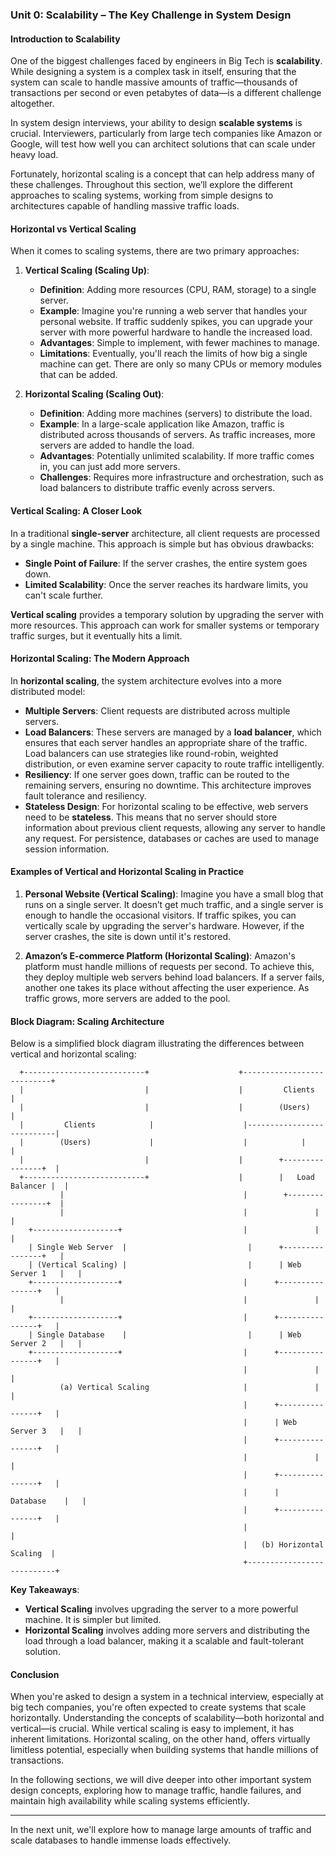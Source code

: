 ### **Unit 0: Scalability – The Key Challenge in System Design**

#### **Introduction to Scalability**
One of the biggest challenges faced by engineers in Big Tech is **scalability**. While designing a system is a complex task in itself, ensuring that the system can scale to handle massive amounts of traffic—thousands of transactions per second or even petabytes of data—is a different challenge altogether. 

In system design interviews, your ability to design **scalable systems** is crucial. Interviewers, particularly from large tech companies like Amazon or Google, will test how well you can architect solutions that can scale under heavy load.

Fortunately, horizontal scaling is a concept that can help address many of these challenges. Throughout this section, we’ll explore the different approaches to scaling systems, working from simple designs to architectures capable of handling massive traffic loads.

#### **Horizontal vs Vertical Scaling**
When it comes to scaling systems, there are two primary approaches:

1. **Vertical Scaling (Scaling Up)**:
   - **Definition**: Adding more resources (CPU, RAM, storage) to a single server.
   - **Example**: Imagine you're running a web server that handles your personal website. If traffic suddenly spikes, you can upgrade your server with more powerful hardware to handle the increased load.
   - **Advantages**: Simple to implement, with fewer machines to manage.
   - **Limitations**: Eventually, you'll reach the limits of how big a single machine can get. There are only so many CPUs or memory modules that can be added.
   
2. **Horizontal Scaling (Scaling Out)**:
   - **Definition**: Adding more machines (servers) to distribute the load.
   - **Example**: In a large-scale application like Amazon, traffic is distributed across thousands of servers. As traffic increases, more servers are added to handle the load.
   - **Advantages**: Potentially unlimited scalability. If more traffic comes in, you can just add more servers.
   - **Challenges**: Requires more infrastructure and orchestration, such as load balancers to distribute traffic evenly across servers.

#### **Vertical Scaling: A Closer Look**
In a traditional **single-server** architecture, all client requests are processed by a single machine. This approach is simple but has obvious drawbacks:

- **Single Point of Failure**: If the server crashes, the entire system goes down.
- **Limited Scalability**: Once the server reaches its hardware limits, you can't scale further.

**Vertical scaling** provides a temporary solution by upgrading the server with more resources. This approach can work for smaller systems or temporary traffic surges, but it eventually hits a limit.

#### **Horizontal Scaling: The Modern Approach**
In **horizontal scaling**, the system architecture evolves into a more distributed model:

- **Multiple Servers**: Client requests are distributed across multiple servers.
- **Load Balancers**: These servers are managed by a **load balancer**, which ensures that each server handles an appropriate share of the traffic. Load balancers can use strategies like round-robin, weighted distribution, or even examine server capacity to route traffic intelligently.
- **Resiliency**: If one server goes down, traffic can be routed to the remaining servers, ensuring no downtime. This architecture improves fault tolerance and resiliency.
- **Stateless Design**: For horizontal scaling to be effective, web servers need to be **stateless**. This means that no server should store information about previous client requests, allowing any server to handle any request. For persistence, databases or caches are used to manage session information.

#### **Examples of Vertical and Horizontal Scaling in Practice**
1. **Personal Website (Vertical Scaling)**: Imagine you have a small blog that runs on a single server. It doesn’t get much traffic, and a single server is enough to handle the occasional visitors. If traffic spikes, you can vertically scale by upgrading the server's hardware. However, if the server crashes, the site is down until it's restored.
   
2. **Amazon’s E-commerce Platform (Horizontal Scaling)**: Amazon's platform must handle millions of requests per second. To achieve this, they deploy multiple web servers behind load balancers. If a server fails, another one takes its place without affecting the user experience. As traffic grows, more servers are added to the pool.

#### **Block Diagram: Scaling Architecture**

Below is a simplified block diagram illustrating the differences between vertical and horizontal scaling:

```
  +---------------------------+                    +---------------------------+
  |                           |                    |         Clients            |
  |                           |                    |        (Users)             |
  |         Clients            |                    |---------------------------|
  |        (Users)             |                    |            |              |
  |                           |                    |        +----------------+  |
  +---------------------------+                    |        |   Load Balancer |  |
           |                                        |        +----------------+  |
           |                                        |               |            |
    +-------------------+                           |               |            |
    | Single Web Server  |                           |      +----------------+   |
    | (Vertical Scaling) |                           |      | Web Server 1   |   |
    +-------------------+                           |      +----------------+   |
           |                                        |               |            |
    +-------------------+                           |      +----------------+   |
    | Single Database    |                           |      | Web Server 2   |   |
    +-------------------+                           |      +----------------+   |
                                                    |               |            |
           (a) Vertical Scaling                     |               |            |
                                                    |      +----------------+   |
                                                    |      | Web Server 3   |   |
                                                    |      +----------------+   |
                                                    |               |            |
                                                    |      +----------------+   |
                                                    |      |    Database    |   |
                                                    |      +----------------+   |
                                                    |                           |
                                                    |   (b) Horizontal Scaling  |
                                                    +---------------------------+
```

**Key Takeaways**:
- **Vertical Scaling** involves upgrading the server to a more powerful machine. It is simpler but limited.
- **Horizontal Scaling** involves adding more servers and distributing the load through a load balancer, making it a scalable and fault-tolerant solution.

#### **Conclusion**
When you're asked to design a system in a technical interview, especially at big tech companies, you're often expected to create systems that scale horizontally. Understanding the concepts of scalability—both horizontal and vertical—is crucial. While vertical scaling is easy to implement, it has inherent limitations. Horizontal scaling, on the other hand, offers virtually limitless potential, especially when building systems that handle millions of transactions. 

In the following sections, we will dive deeper into other important system design concepts, exploring how to manage traffic, handle failures, and maintain high availability while scaling systems efficiently.

---

In the next unit, we'll explore how to manage large amounts of traffic and scale databases to handle immense loads effectively.
